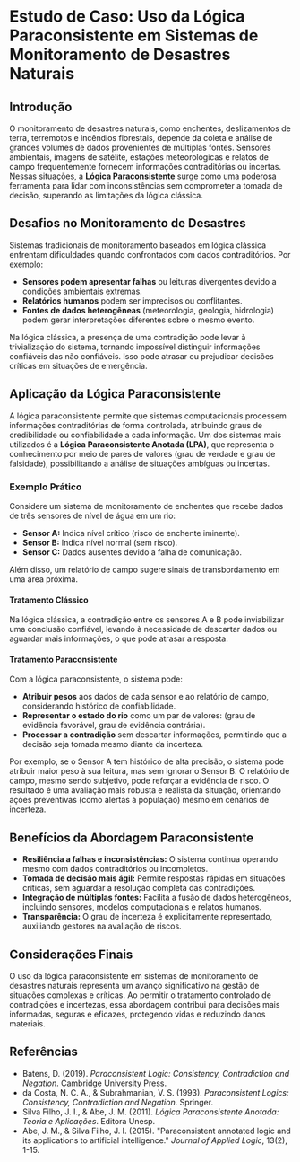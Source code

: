 
# Estudo de Caso: Uso da Lógica Paraconsistente em Sistemas de Monitoramento de Desastres Naturais

## Introdução

O monitoramento de desastres naturais, como enchentes, deslizamentos de terra, terremotos e incêndios florestais, depende da coleta e análise de grandes volumes de dados provenientes de múltiplas fontes. Sensores ambientais, imagens de satélite, estações meteorológicas e relatos de campo frequentemente fornecem informações contraditórias ou incertas. Nessas situações, a **Lógica Paraconsistente** surge como uma poderosa ferramenta para lidar com inconsistências sem comprometer a tomada de decisão, superando as limitações da lógica clássica.

## Desafios no Monitoramento de Desastres

Sistemas tradicionais de monitoramento baseados em lógica clássica enfrentam dificuldades quando confrontados com dados contraditórios. Por exemplo:

- **Sensores podem apresentar falhas** ou leituras divergentes devido a condições ambientais extremas.
- **Relatórios humanos** podem ser imprecisos ou conflitantes.
- **Fontes de dados heterogêneas** (meteorologia, geologia, hidrologia) podem gerar interpretações diferentes sobre o mesmo evento.

Na lógica clássica, a presença de uma contradição pode levar à trivialização do sistema, tornando impossível distinguir informações confiáveis das não confiáveis. Isso pode atrasar ou prejudicar decisões críticas em situações de emergência.

## Aplicação da Lógica Paraconsistente

A lógica paraconsistente permite que sistemas computacionais processem informações contraditórias de forma controlada, atribuindo graus de credibilidade ou confiabilidade a cada informação. Um dos sistemas mais utilizados é a **Lógica Paraconsistente Anotada (LPA)**, que representa o conhecimento por meio de pares de valores (grau de verdade e grau de falsidade), possibilitando a análise de situações ambíguas ou incertas.

### Exemplo Prático

Considere um sistema de monitoramento de enchentes que recebe dados de três sensores de nível de água em um rio:

- **Sensor A:** Indica nível crítico (risco de enchente iminente).
- **Sensor B:** Indica nível normal (sem risco).
- **Sensor C:** Dados ausentes devido a falha de comunicação.

Além disso, um relatório de campo sugere sinais de transbordamento em uma área próxima.

#### Tratamento Clássico

Na lógica clássica, a contradição entre os sensores A e B pode inviabilizar uma conclusão confiável, levando à necessidade de descartar dados ou aguardar mais informações, o que pode atrasar a resposta.

#### Tratamento Paraconsistente

Com a lógica paraconsistente, o sistema pode:

- **Atribuir pesos** aos dados de cada sensor e ao relatório de campo, considerando histórico de confiabilidade.
- **Representar o estado do rio** como um par de valores: (grau de evidência favorável, grau de evidência contrária).
- **Processar a contradição** sem descartar informações, permitindo que a decisão seja tomada mesmo diante da incerteza.

Por exemplo, se o Sensor A tem histórico de alta precisão, o sistema pode atribuir maior peso à sua leitura, mas sem ignorar o Sensor B. O relatório de campo, mesmo sendo subjetivo, pode reforçar a evidência de risco. O resultado é uma avaliação mais robusta e realista da situação, orientando ações preventivas (como alertas à população) mesmo em cenários de incerteza.

## Benefícios da Abordagem Paraconsistente

- **Resiliência a falhas e inconsistências:** O sistema continua operando mesmo com dados contraditórios ou incompletos.
- **Tomada de decisão mais ágil:** Permite respostas rápidas em situações críticas, sem aguardar a resolução completa das contradições.
- **Integração de múltiplas fontes:** Facilita a fusão de dados heterogêneos, incluindo sensores, modelos computacionais e relatos humanos.
- **Transparência:** O grau de incerteza é explicitamente representado, auxiliando gestores na avaliação de riscos.

## Considerações Finais

O uso da lógica paraconsistente em sistemas de monitoramento de desastres naturais representa um avanço significativo na gestão de situações complexas e críticas. Ao permitir o tratamento controlado de contradições e incertezas, essa abordagem contribui para decisões mais informadas, seguras e eficazes, protegendo vidas e reduzindo danos materiais.

## Referências

- Batens, D. (2019). *Paraconsistent Logic: Consistency, Contradiction and Negation*. Cambridge University Press.
- da Costa, N. C. A., & Subrahmanian, V. S. (1993). *Paraconsistent Logics: Consistency, Contradiction and Negation*. Springer.
- Silva Filho, J. I., & Abe, J. M. (2011). *Lógica Paraconsistente Anotada: Teoria e Aplicações*. Editora Unesp.
- Abe, J. M., & Silva Filho, J. I. (2015). "Paraconsistent annotated logic and its applications to artificial intelligence." *Journal of Applied Logic*, 13(2), 1-15.


